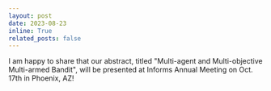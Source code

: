 ```yaml
---
layout: post
date: 2023-08-23
inline: True
related_posts: false
---
```


I am happy to share that our abstract, titled "Multi-agent and Multi-objective Multi-armed Bandit", will be presented at Informs Annual Meeting on Oct. 17th in Phoenix, AZ!
